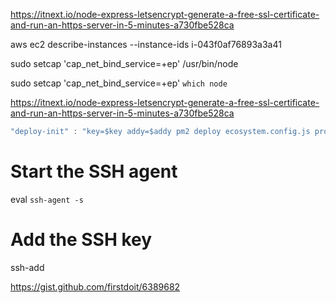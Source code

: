 https://itnext.io/node-express-letsencrypt-generate-a-free-ssl-certificate-and-run-an-https-server-in-5-minutes-a730fbe528ca
 
aws ec2 describe-instances --instance-ids i-043f0af76893a3a41


sudo setcap 'cap_net_bind_service=+ep' /usr/bin/node

sudo setcap 'cap_net_bind_service=+ep' `which node`

https://itnext.io/node-express-letsencrypt-generate-a-free-ssl-certificate-and-run-an-https-server-in-5-minutes-a730fbe528ca

```js
"deploy-init" : "key=$key addy=$addy pm2 deploy ecosystem.config.js production setup",
```


# Start the SSH agent
eval `ssh-agent -s`
# Add the SSH key
ssh-add

https://gist.github.com/firstdoit/6389682

